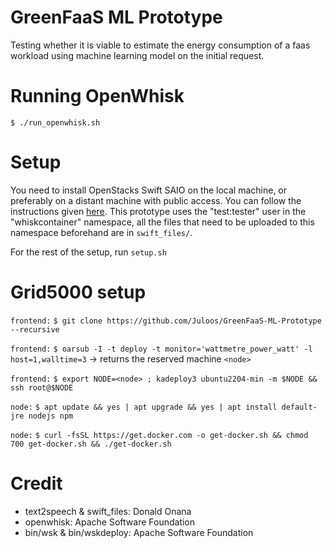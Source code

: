 # GreenFaaS ML Prototype
Testing whether it is viable to estimate the energy consumption of a faas workload using machine learning model on the initial request.

# Running OpenWhisk

    $ ./run_openwhisk.sh

# Setup
You need to install OpenStacks Swift SAIO on the local machine, or preferably on a distant machine with public access. You can follow the instructions given [here](https://docs.openstack.org/swift/latest/development_saio.html). This prototype uses the "test:tester" user in the "whiskcontainer" namespace, all the files that need to be uploaded to this namespace beforehand are in `swift_files/`.

For the rest of the setup, run `setup.sh`

# Grid5000 setup
`frontend:` `$ git clone https://github.com/Juloos/GreenFaaS-ML-Prototype --recursive`

`frontend:` `$ oarsub -I -t deploy -t monitor='wattmetre_power_watt' -l host=1,walltime=3` -> returns the reserved machine `<node>`

`frontend:` `$ export NODE=<node> ; kadeploy3 ubuntu2204-min -m $NODE && ssh root@$NODE`

`node:` `$ apt update && yes | apt upgrade && yes | apt install default-jre nodejs npm`

`node:` `$ curl -fsSL https://get.docker.com -o get-docker.sh && chmod 700 get-docker.sh && ./get-docker.sh`

# Credit
- text2speech & swift_files: Donald Onana
- openwhisk: Apache Software Foundation
- bin/wsk & bin/wskdeploy: Apache Software Foundation 
